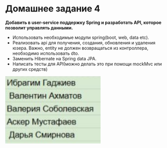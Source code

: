 # Домашнее задание 4

**Добавить в user-service поддержку Spring и разработать API, которое позволит управлять данными.**

- Использовать необходимые модули spring(boot, web, data etc).
- Реализовать api для получения, создания, обновления и удаления юзера. Важно, entity не должен возвращаться из контроллера, необходимо использовать dto.
- Заменить Hibernate на Spring data JPA.
- Написать тесты для API(можно делать это при помощи mockMvc или других средств)

![image_2025-04-26_12-45-28.png](assets/image_2025-04-26_12-45-28.png)